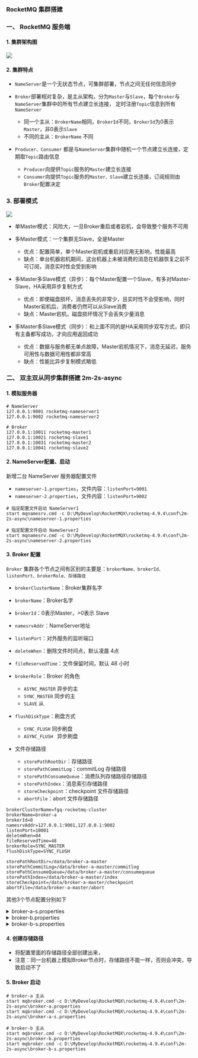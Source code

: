 ###  RocketMQ 集群搭建
###  一、 RocketMQ 服务端
#### 1. 集群架构图
![](https://fgq233.github.io/imgs/mq/rocketMQ1.png)

#### 2. 集群特点
* `NameServer`是一个无状态节点，可集群部署，节点之间无任何信息同步

* `Broker`部署相对复杂，是主从架构，分为`Master`与`Slave`，每个`Broker`与`NameServer`集群中的所有节点建立长连接，
定时注册`Topic`信息到所有`NameServer`
    * 同一个主从：`BrokerName`相同，`BrokerId`不同，`BrokerId`为0表示`Master`，非0表示`Slave`
    * 不同的主从：`BrokerName` 不同
    
* `Producer、Consumer` 都是与`NameServer`集群中随机一个节点建立长连接，定期取`Topic`路由信息
  * `Producer`向提供`Topic`服务的`Master`建立长连接
  * `Consumer`向提供`Topic`服务的`Master、Slave`建立长连接，订阅规则由`Broker`配置决定

 
### 3. 部署模式
![](https://fgq233.github.io/imgs/mq/rocketMQ4.png)

* 单Master模式：风险大，一旦Broker重启或者宕机，会导致整个服务不可用

* 多Master模式：一个集群无Slave，全是Master
  * 优点：配置简单，单个Master宕机或重启对应用无影响，性能最高
  * 缺点：单台机器宕机期间，这台机器上未被消费的消息在机器恢复之前不可订阅，消息实时性会受到影响

* 多Master多Slave模式（异步）：每个Master配置一个Slave，有多对Master-Slave，HA采用异步复制方式
  * 优点：即使磁盘损坏，消息丢失的非常少，且实时性不会受影响，同时Master宕机后，消费者仍然可以从Slave消费 
  * 缺点：Master宕机，磁盘损坏情况下会丢失少量消息

* 多Master多Slave模式（同步）：和上面不同的是HA采用同步双写方式，即只有主备都写成功，才向应用返回成功
  * 优点：数据与服务都无单点故障，Master宕机情况下，消息无延迟，服务可用性与数据可用性都非常高
  * 缺点：性能比异步复制模式略低

 

###  二、 双主双从同步集群搭建 2m-2s-async
#### 1. 模拟服务器
```
# NameServer
127.0.0.1:9001 rocketmq-nameserver1
127.0.0.1:9002 rocketmq-nameserver2

# Broker
127.0.0.1:10011 rocketmq-master1
127.0.0.1:10021 rocketmq-slave1
127.0.0.1:10031 rocketmq-master2
127.0.0.1:10041 rocketmq-slave2
```
 

#### 2. NameServer配置、启动
新增二台 NameServer 服务器配置文件
* `nameserver-1.properties`，文件内容：`listenPort=9001`
* `nameserver-2.properties`，文件内容：`listenPort=9002`

```
# 指定配置文件启动 NameServer1
start mqnamesrv.cmd -c D:\MyDevelop\RocketMQX\rocketmq-4.9.4\conf\2m-2s-async\nameserver-1.properties

# 指定配置文件启动 NameServer2
start mqnamesrv.cmd -c D:\MyDevelop\RocketMQX\rocketmq-4.9.4\conf\2m-2s-async\nameserver-2.properties
```

#### 3. Broker 配置
`Broker` 集群各个节点之间有区别的主要是：`brokerName、brokerId、listenPort、brokerRole、存储路径`

* `brokerClusterName`：Broker集群名字

* `brokerName`：Broker名字

* `brokerId`：0表示Master，>0表示 Slave

* `namesrvAddr`：NameServer地址

* `listenPort`：对外服务的监听端口

* `deleteWhen`：删除文件时间点，默认凌晨 4点

* `fileReservedTime`：文件保留时间，默认 48 小时

* `brokerRole`：Broker 的角色
  * `ASYNC_MASTER` 异步的主
  * `SYNC_MASTER` 同步的主
  * `SLAVE` 从

* `flushDiskType`：刷盘方式
  * `SYNC_FLUSH`  同步刷盘
  * `ASYNC_FLUSH `  异步刷盘

* 文件存储路径
  * `storePathRootDir`：存储路径
  * `storePathCommitLog`：commitLog 存储路径
  * `storePathConsumeQueue`：消费队列存储路径存储路径
  * `storePathIndex`：消息索引存储路径
  * `storeCheckpoint`：checkpoint 文件存储路径
  * `abortFile`：abort 文件存储路径


```
brokerClusterName=fgq-rocketmq-cluster
brokerName=broker-a
brokerId=0
namesrvAddr=127.0.0.1:9001,127.0.0.1:9002
listenPort=10001
deleteWhen=04
fileReservedTime=48
brokerRole=SYNC_MASTER
flushDiskType=SYNC_FLUSH
 
storePathRootDir=/data/broker-a-master
storePathCommitLog=/data/broker-a-master/commitlog
storePathConsumeQueue=/data/broker-a-master/consumequeue
storePathIndex=/data/broker-a-master/index
storeCheckpoint=/data/broker-a-master/checkpoint
abortFile=/data/broker-a-master/abort
```

其他3个节点配置分别如下


<details><summary>broker-a-s.properties</summary>
<pre><code>
brokerClusterName=fgq-rocketmq-cluster
brokerName=broker-a
brokerId=1
namesrvAddr=127.0.0.1:9001,127.0.0.1:9002
listenPort=10011
deleteWhen=04
fileReservedTime=48
brokerRole=SLAVE
flushDiskType=SYNC_FLUSH

storePathRootDir=/data/broker-a-slave
storePathCommitLog=/data/broker-a-slave/commitlog
storePathConsumeQueue=/data/broker-a-slave/consumequeue
storePathIndex=/data/broker-a-slave/index
storeCheckpoint=/data/broker-a-slave/checkpoint
abortFile=/data/broker-a-slave/abort
</code></pre>
</details>

<details><summary>broker-b.properties</summary>
<pre><code>
brokerClusterName=fgq-rocketmq-cluster
brokerName=broker-b
brokerId=0
namesrvAddr=127.0.0.1:9001,127.0.0.1:9002
listenPort=10031
deleteWhen=04
fileReservedTime=48
brokerRole=SYNC_MASTER
flushDiskType=SYNC_FLUSH

storePathRootDir=/data/broker-b-master
storePathCommitLog=/data/broker-b-master/commitlog
storePathConsumeQueue=/data/broker-b-master/consumequeue
storePathIndex=/data/broker-b-master/index
storeCheckpoint=/data/broker-b-master/checkpoint
abortFile=/data/broker-b-master/abort
</code></pre>
</details>

<details><summary>broker-b-s.properties</summary>
<pre><code>
brokerClusterName=fgq-rocketmq-cluster
brokerName=broker-b
brokerId=1
namesrvAddr=127.0.0.1:9001,127.0.0.1:9002
listenPort=10041
deleteWhen=04
fileReservedTime=48
brokerRole=SLAVE
flushDiskType=SYNC_FLUSH

storePathRootDir=/data/broker-b-slave
storePathCommitLog=/data/broker-b-slave/commitlog
storePathConsumeQueue=/data/broker-b-slave/consumequeue
storePathIndex=/data/broker-b-slave/index
storeCheckpoint=/data/broker-b-slave/checkpoint
abortFile=/data/broker-b-slave/abort
</code></pre>
</details>


#### 4. 创建存储路径
* 将配置里面的存储路径全部创建出来，
* 注意：同一台机器上模拟Broker节点时，存储路径不能一样，否则会冲突，导致启动不了

#### 5.  Broker 启动
```
# broker-a 主从
start mqbroker.cmd -c D:\MyDevelop\RocketMQX\rocketmq-4.9.4\conf\2m-2s-async\broker-a.properties
start mqbroker.cmd -c D:\MyDevelop\RocketMQX\rocketmq-4.9.4\conf\2m-2s-async\broker-a-s.properties

# broker-b 主从
start mqbroker.cmd -c D:\MyDevelop\RocketMQX\rocketmq-4.9.4\conf\2m-2s-async\broker-b.properties
start mqbroker.cmd -c D:\MyDevelop\RocketMQX\rocketmq-4.9.4\conf\2m-2s-async\broker-b-s.properties
```


